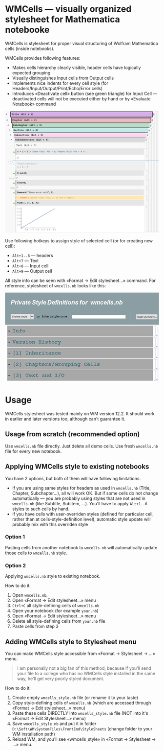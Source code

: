 # WMCells — visually organized stylesheet for Mathematica notebooke

WMCells is stylesheet for proper visual structuring of Wolfram Mathematica cells (inside notebooks).

WMCells provides following features:
* Makes cells hierarchy clearly visible, header cells have logically expected grouping
* Visually distinguishes Input cells from Output cells
* Implements nice indents for every cell style (for Headers/Input/Output/Print/Echo/Error cells)
* Introduces «Deactivate cell» button (see green triangle) for Input Cell — deactivated cells will not be executed either by hand or by «Evaluate Notebook» command

<p align="center">
<img src="https://github.com/rmnavr/wmcells/blob/main/docs/demo.png?raw=true" alt="WM Cells Stylesheet" />
</p>

Use following hotkeys to assign style of selected cell (or for creating new cell):
* `Alt+1..6` — headers
* `Alt+7` — Text
* `Alt+8` — Input cell
* `Alt+9` — Output cell

All style info can be seen with «Format -> Edit stylesheet...» command.
For reference, stylesheet of `wmcells.nb` looks like this:

<p align="center">
<img src="https://github.com/rmnavr/wmcells/blob/main/docs/style_def.png?raw=true" alt="WM Cells Stylesheet" />
</p>

# Usage

WMCells stylesheet was tested mainly on WM version 12.2.
It should work in earlier and later versions too, although can't guarantee it.

## Usage from scratch (recommended option)

Use `wmcells.nb` file directly. Just delete all demo cells.
Use fresh `wmcells.nb` file for every new notebook.

## Applying WMCells style to existing notebooks

You have 2 options, but both of them will have following limitations:
* If you are using same styles for headers as used in `wmcells.nb` (Title, Chapter, Subchapter...), all will work OK.
  But if some cells do not change automatically — you are probably using styles that are not used in `wmcells.nb` (like Subtitle, Subitem, ...).
  You'll have to apply `Alt+1..6` styles to such cells by hand.
* If you have cells with user-overriden styles (defined for particular cell, rather than at cells-style-definition level),
  automatic style update will probably mix with this overriden style

### Option 1

Pasting cells from another notebook to `wmcells.nb` will automatically update those cells to `wmcells.nb` style.

### Option 2

Applying `wmcells.nb` style to existing notebook.

How to do it:
1. Open `wmcells.nb`.
2. Open «Format -> Edit stylesheet...» menu
3. `Ctrl+C` all style-defining cells of `wmcells.nb`
4. Open your notebook (for example `your.nb`)
5. Open «Format -> Edit stylesheet...» menu
6. Delete all style-defining cells from `your.nb` file
7. Paste cells from step 3

## Adding WMCells style to Stylesheet menu

You can make WMCells style accessible from «Format -> Stylesheet -> ...» menu.

> I am personally not a big fan of this method, because if you'll send your file to a college who has no WMCells style installed in the same way,
> he'll get very poorly styled document.

How to do it:
1. Create empty `wmcells_style.nb` file (or rename it to your taste)
2. Copy style-defining cells of `wmcells.nb` (which are accessed through «Format -> Edit stylesheet...» menu)
3. Paste these cells DIRECTLY into `wmcells_style.nb` file (NOT into it's «Format -> Edit Stylesheet...» menu)
4. Save `wmcells_style.nb` and put it in folder `D:\Soft\WM\SystemFiles\FrontEnd\StyleSheets` (change folder to your WM installation path)
5. Reload WM, and you'll see «wmcells_style» in «Format -> Stylesheet -> ...» menu.

